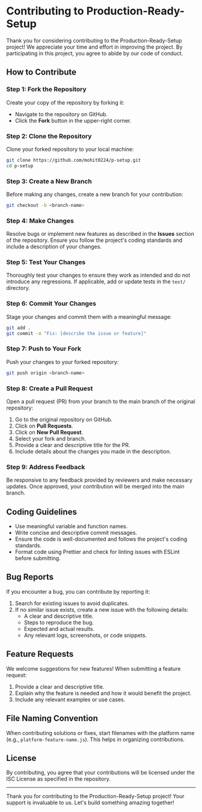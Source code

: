 # Contributing to Production-Ready-Setup

Thank you for considering contributing to the Production-Ready-Setup project! We appreciate your time and effort in improving the project. By participating in this project, you agree to abide by our code of conduct.

## How to Contribute

### Step 1: Fork the Repository

Create your copy of the repository by forking it:

- Navigate to the repository on GitHub.
- Click the **Fork** button in the upper-right corner.

### Step 2: Clone the Repository

Clone your forked repository to your local machine:

```bash
git clone https://github.com/mohit0224/p-setup.git
cd p-setup
```

### Step 3: Create a New Branch

Before making any changes, create a new branch for your contribution:

```bash
git checkout -b <branch-name>
```

### Step 4: Make Changes

Resolve bugs or implement new features as described in the **Issues** section of the repository. Ensure you follow the project's coding standards and include a description of your changes.

### Step 5: Test Your Changes

Thoroughly test your changes to ensure they work as intended and do not introduce any regressions. If applicable, add or update tests in the `test/` directory.

### Step 6: Commit Your Changes

Stage your changes and commit them with a meaningful message:

```bash
git add .
git commit -m "Fix: [describe the issue or feature]"
```

### Step 7: Push to Your Fork

Push your changes to your forked repository:

```bash
git push origin <branch-name>
```

### Step 8: Create a Pull Request

Open a pull request (PR) from your branch to the main branch of the original repository:

1. Go to the original repository on GitHub.
2. Click on **Pull Requests**.
3. Click on **New Pull Request**.
4. Select your fork and branch.
5. Provide a clear and descriptive title for the PR.
6. Include details about the changes you made in the description.

### Step 9: Address Feedback

Be responsive to any feedback provided by reviewers and make necessary updates. Once approved, your contribution will be merged into the main branch.

## Coding Guidelines

- Use meaningful variable and function names.
- Write concise and descriptive commit messages.
- Ensure the code is well-documented and follows the project's coding standards.
- Format code using Prettier and check for linting issues with ESLint before submitting.

## Bug Reports

If you encounter a bug, you can contribute by reporting it:

1. Search for existing issues to avoid duplicates.
2. If no similar issue exists, create a new issue with the following details:
   - A clear and descriptive title.
   - Steps to reproduce the bug.
   - Expected and actual results.
   - Any relevant logs, screenshots, or code snippets.

## Feature Requests

We welcome suggestions for new features! When submitting a feature request:

1. Provide a clear and descriptive title.
2. Explain why the feature is needed and how it would benefit the project.
3. Include any relevant examples or use cases.

## File Naming Convention

When contributing solutions or fixes, start filenames with the platform name (e.g., `platform-feature-name.js`). This helps in organizing contributions.

## License

By contributing, you agree that your contributions will be licensed under the ISC License as specified in the repository.

---

Thank you for contributing to the Production-Ready-Setup project! Your support is invaluable to us. Let's build something amazing together!

